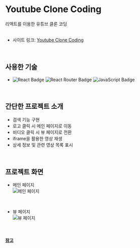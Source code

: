 # Youtube Clone Coding  
리액트를 이용한 유튜브 클론 코딩  
<br>

- 사이트 링크: [Youtube Clone Coding](https://creative-gelato-f80b35.netlify.app)  
<br>

## 사용한 기술  
- ![React Badge](https://img.shields.io/badge/REACT-61DAFB?style=flat-square&logo=react&logoColor=white) ![React Router Badge](https://img.shields.io/badge/REACT_ROUTER-CA4245?style=flat-square&logo=react-router&logoColor=white) ![JavaScript Badge](https://img.shields.io/badge/JAVASCRIPT-F7DF1E?style=flat-square&logo=JavaScript&logoColor=white) 
<br>

## 간단한 프로젝트 소개  
- 검색 기능 구현  
- 로고 클릭 시 메인 페이지로 이동  
- 비디오 클릭 시 뷰 페이지로 전환  
- iframe을 활용한 영상 재생  
- 상세 정보 및 관련 영상 목록 표시  
<br>

## 프로젝트 화면  
- 메인 페이지  
![메인 페이지](https://user-images.githubusercontent.com/64426431/232561962-26b521bd-f56b-41f6-8dc3-f466f408373a.png)  
<br>

- 뷰 페이지  
![뷰 페이지](https://user-images.githubusercontent.com/64426431/232562539-af1dec60-32ac-469f-8b48-6949fc6c56df.png)  
<br>

#### [참고](https://academy.dream-coding.com/courses/react-basic)
